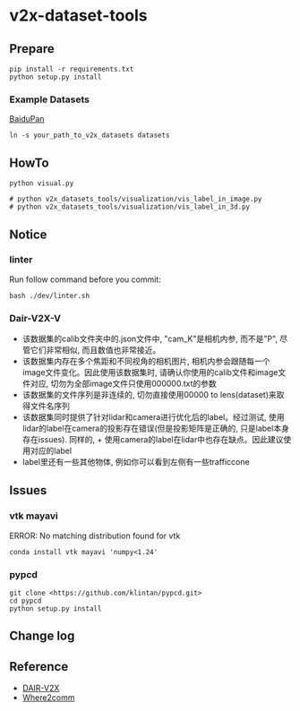 # v2x-dataset-tools

## Prepare

```shell
pip install -r requirements.txt
python setup.py install 
```

### Example Datasets

[BaiduPan](https://pan.baidu.com/s/1Bj97xzdT6i6c-NBPxnsWRA?pwd=6puw)

```shell
ln -s your_path_to_v2x_datasets datasets
```

## HowTo

```shell
python visual.py

# python v2x_datasets_tools/visualization/vis_label_in_image.py
# python v2x_datasets_tools/visualization/vis_label_in_3d.py
```

## Notice

### linter

Run follow command before you commit:

```shell
bash ./dev/linter.sh
```

### Dair-V2X-V

+ 该数据集的calib文件夹中的.json文件中, "cam_K"是相机内参, 而不是"P", 尽管它们非常相似, 而且数值也非常接近。
+ 该数据集内存在多个焦距和不同视角的相机图片, 相机内参会跟随每一个image文件变化。因此使用该数据集时, 请确认你使用的calib文件和image文件对应, 切勿为全部image文件只使用000000.txt的参数
+ 该数据集的文件序列是非连续的, 切勿直接使用00000 to lens(dataset)来取得文件名序列
+ 该数据集同时提供了针对lidar和camera进行优化后的label。经过测试, 使用lidar的label在camera的投影存在错误(但是投影矩阵是正确的, 只是label本身存在issues). 同样的, + 使用camera的label在lidar中也存在缺点。因此建议使用对应的label
+ label里还有一些其他物体, 例如你可以看到左侧有一些trafficcone

## Issues

### vtk mayavi

ERROR: No matching distribution found for vtk

```shell
conda install vtk mayavi 'numpy<1.24'
```

### pypcd

```shell
git clone <https://github.com/klintan/pypcd.git>
cd pypcd
python setup.py install
```

## Change log

## Reference

+ [DAIR-V2X](https://github.com/AIR-THU/DAIR-V2X)
+ [Where2comm](https://github.com/MediaBrain-SJTU/Where2comm)
